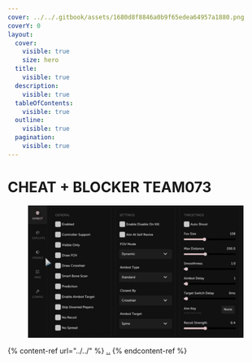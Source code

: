 ```yaml
---
cover: ../../.gitbook/assets/1680d8f8846a0b9f65edea64957a1880.png
coverY: 0
layout:
  cover:
    visible: true
    size: hero
  title:
    visible: true
  description:
    visible: true
  tableOfContents:
    visible: true
  outline:
    visible: true
  pagination:
    visible: true
---
```


# CHEAT + BLOCKER TEAM073

<figure><img src="../../.gitbook/assets/newinternalteam073.gif" alt=""><figcaption></figcaption></figure>

{% content-ref url="../../" %}
[..](../../)
{% endcontent-ref %}

